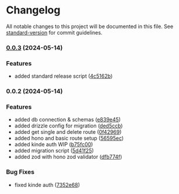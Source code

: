 # Changelog

All notable changes to this project will be documented in this file. See [standard-version](https://github.com/conventional-changelog/standard-version) for commit guidelines.

### [0.0.3](https://github.com/RilusMahmud/bun-hono-expense-app/compare/v0.0.2...v0.0.3) (2024-05-14)


### Features

* added standard release script ([4c5162b](https://github.com/RilusMahmud/bun-hono-expense-app/commit/4c5162b0a584bb0a58d6597748807bb3abe9caed))

### 0.0.2 (2024-05-14)


### Features

* added db connection & schemas ([e839e45](https://github.com/RilusMahmud/bun-hono-expense-app/commit/e839e45770e53e8dacd2d183edf60419c4cead70))
* added drizzle config for migration ([ded5ccb](https://github.com/RilusMahmud/bun-hono-expense-app/commit/ded5ccbe46fa94c41575d991c894d09fdde084b9))
* added get single and delete route ([0f42969](https://github.com/RilusMahmud/bun-hono-expense-app/commit/0f42969944471bef6fbaf818da188b09b660c042))
* added hono and basic route setup ([56595ec](https://github.com/RilusMahmud/bun-hono-expense-app/commit/56595ec56fd9d30cd28bfc20f8cbbf0d0da5c700))
* added kinde auth WIP ([b75fc00](https://github.com/RilusMahmud/bun-hono-expense-app/commit/b75fc00b2f7dacf1e17a72f76f1f9e8c5828fe22))
* added migration script ([5d41f25](https://github.com/RilusMahmud/bun-hono-expense-app/commit/5d41f25d8fd93254f1256aac6f295d2ab528da65))
* added zod with hono zod validator ([dfb774f](https://github.com/RilusMahmud/bun-hono-expense-app/commit/dfb774ffe7104d9144c3a8b890a15d868cafe3f7))


### Bug Fixes

* fixed kinde auth ([7352e68](https://github.com/RilusMahmud/bun-hono-expense-app/commit/7352e686e41aacfb44e497e58f7d5970726a38dd))
